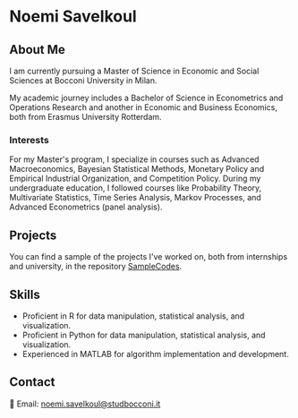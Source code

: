 # Noemi Savelkoul

## About Me
I am currently pursuing a Master of Science in Economic and Social Sciences at Bocconi University in Milan. 

My academic journey includes a Bachelor of Science in Econometrics and Operations Research and another in Economic and Business Economics, both from Erasmus University Rotterdam.

### Interests 
For my Master's program, I specialize in courses such as Advanced Macroeconomics, Bayesian Statistical Methods, Monetary Policy and Empirical Industrial Organization, and Competition Policy. During my undergraduate education, I followed courses like Probability Theory, Multivariate Statistics, Time Series Analysis, Markov Processes, and Advanced Econometrics (panel analysis).

## Projects
You can find a sample of the projects I've worked on, both from internships and university, in the repository [SampleCodes](https://github.com/noemisavelkoul/SampleCodes). 

## Skills
- Proficient in R for data manipulation, statistical analysis, and visualization.
- Proficient in Python for data manipulation, statistical analysis, and visualization.
- Experienced in MATLAB for algorithm implementation and development.

## Contact
📧 Email: [noemi.savelkoul@studbocconi.it](mailto:noemi.savelkoul@studbocconi.it)
